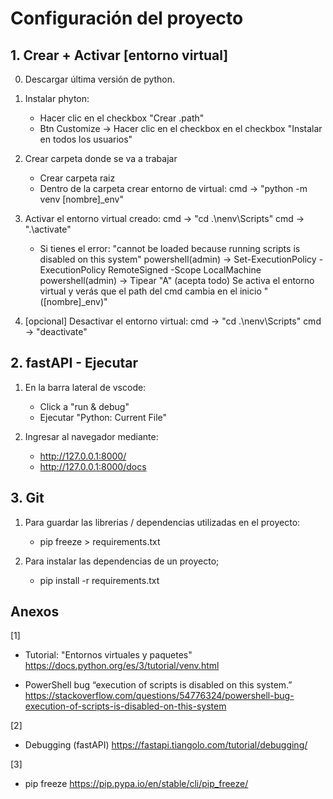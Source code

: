 # Configuración del proyecto

## 1. Crear + Activar [entorno virtual]

0. Descargar última versión de python.
1. Instalar phyton:

   - Hacer clic en el checkbox "Crear .path"
   - Btn Customize -> Hacer clic en el checkbox en el checkbox "Instalar en todos los usuarios"

2. Crear carpeta donde se va a trabajar
   - Crear carpeta raiz
   - Dentro de la carpeta crear entorno de virtual:
     cmd -> "python -m venv [nombre]\_env"
3. Activar el entorno virtual creado:
   cmd -> "cd .\nenv\Scripts\"
   cmd -> ".\activate"

   - Si tienes el error: "cannot be loaded because running scripts is disabled on this system"
     powershell(admin) -> Set-ExecutionPolicy -ExecutionPolicy RemoteSigned -Scope LocalMachine
     powershell(admin) -> Tipear "A" (acepta todo)
     Se activa el entorno virtual y verás que el path del cmd cambia en el inicio "([nombre]\_env)"

4. [opcional] Desactivar el entorno virtual:
   cmd -> "cd .\nenv\Scripts\"
   cmd -> "deactivate"

## 2. fastAPI - Ejecutar

1. En la barra lateral de vscode:

   - Click a "run & debug"
   - Ejecutar "Python: Current File"

2. Ingresar al navegador mediante:
   - http://127.0.0.1:8000/
   - http://127.0.0.1:8000/docs

## 3. Git

1. Para guardar las librerias / dependencias utilizadas en el proyecto:

   - pip freeze > requirements.txt

2. Para instalar las dependencias de un proyecto;
   - pip install -r requirements.txt

## Anexos

[1]

- Tutorial: "Entornos virtuales y paquetes"
  https://docs.python.org/es/3/tutorial/venv.html

- PowerShell bug “execution of scripts is disabled on this system.”
  https://stackoverflow.com/questions/54776324/powershell-bug-execution-of-scripts-is-disabled-on-this-system

[2]

- Debugging (fastAPI)
  https://fastapi.tiangolo.com/tutorial/debugging/

[3]

- pip freeze
  https://pip.pypa.io/en/stable/cli/pip_freeze/
